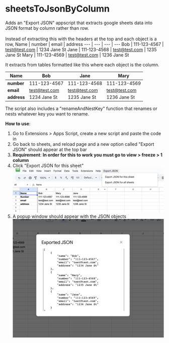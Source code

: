 # sheetsToJsonByColumn
Adds an "Export JSON" appscript that extracts google sheets data into JSON format by column rather than row.
<br><br>
Instead of extracting this with the headers at the top and each object is a row,
Name | number | email | address
--- | --- | --- | ---
Bob | 111-123-4567 | test@test.com | 1234 Jane St
Jane | 111-123-4568 | test@test.com | 1235 Jane St
Mary | 111-123-4569 | test@test.com | 1236 Jane St

It extracts from tables formatted like this where each object is the column.

| Name | Bob | Jane | Mary |
| --- | --- | --- | ---  |
| **number** | 111-123-4567 | 111-123-4568 | 111-123-4569 |
| **email** | test@test.com | test@test.com | test@test.com |
| **address** | 1234 Jane St | 1235 Jane St | 1236 Jane St |

The script also includes a "renameAndNestKey" function that renames or nests whatever key you want to rename.

**How to use**: 
1. Go to Extensions > Apps Script, create a new script and paste the code in
2. Go back to sheets, and reload page and a new option called "Export JSON" should appear at the top bar
3. **Requirement**: **In order for this to work you must go to view > freeze > 1 column**
4. Click "Export JSON for this sheet"
   ![alt text](images/Screenshot%201.png?raw=true)
6. A popup window should appear with the JSON objects
   ![alt text](images/Screenshot2.png?raw=true)
